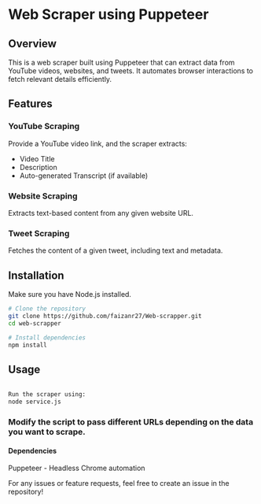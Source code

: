 # Web Scraper using Puppeteer

## Overview

This is a web scraper built using Puppeteer that can extract data from YouTube videos, websites, and tweets. It automates browser interactions to fetch relevant details efficiently.

## Features

### YouTube Scraping

Provide a YouTube video link, and the scraper extracts:
* Video Title
* Description
* Auto-generated Transcript (if available)

### Website Scraping

Extracts text-based content from any given website URL.

### Tweet Scraping

Fetches the content of a given tweet, including text and metadata.

## Installation

Make sure you have Node.js installed.

```bash
# Clone the repository
git clone https://github.com/faizanr27/Web-scrapper.git
cd web-scrapper

# Install dependencies
npm install
```
## Usage
```bash

Run the scraper using:
node service.js
```
### Modify the script to pass different URLs depending on the data you want to scrape.

#### Dependencies

Puppeteer - Headless Chrome automation


For any issues or feature requests, feel free to create an issue in the repository!
